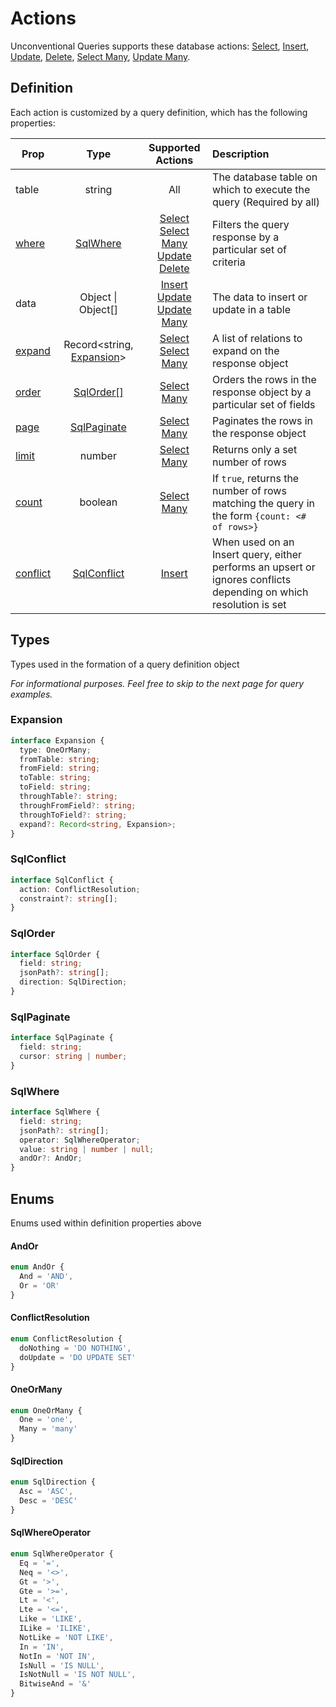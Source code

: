 # Actions

Unconventional Queries supports these database actions: [Select](./actions/select.md), [Insert](./actions/insert.md), [Update](./actions/update.md), [Delete](./actions/delete.md), [Select Many](./actions/select-many.md), [Update Many](./actions/update-many.md).

## Definition

Each action is customized by a query definition, which has the following properties:

|Prop|Type|Supported Actions|Description|
| ------------- | :-----------: | :-------: | :---- |
| table | string | All | The database table on which to execute the query (Required by all) |
| [where](./concepts/where.md) | [SqlWhere](#sqlwhere) | [Select](./actions/select.md)<br />[Select Many](./actions/select-many.md)<br />[Update](./actions/update.md)<br />[Delete](./actions/delete.md) | Filters the query response by a particular set of criteria |
| data | Object \| Object[] | [Insert](./actions/insert.md)<br />[Update](./actions/update.md)<br />[Update Many](./actions/update-many.md) | The data to insert or update in a table |
| [expand](./concepts/relations.md) | Record<string, [Expansion](#expansion)> | [Select](./actions/select.md)<br />[Select Many](./actions/select-many.md) | A list of relations to expand on the response object |
| [order](./actions/select-many.md#order-results) | [SqlOrder[]](#sqlorder) | [Select Many](./actions/select-many.md) | Orders the rows in the response object by a particular set of fields |
| [page](./actions/select-many.md#paginate-results) | [SqlPaginate](#sqlpaginate) | [Select Many](./actions/select-many.md) | Paginates the rows in the response object |
| [limit](./actions/select-many.md#paginate-results) | number | [Select Many](./actions/select-many.md) | Returns only a set number of rows |
| [count](./actions/select-many.md#count-results) | boolean | [Select Many](./actions/select-many.md) | If `true`, returns the number of rows matching the query in the form `{count: <# of rows>}` |
| [conflict](./actions/insert.md#upsert) | [SqlConflict](#sqlconflict) | [Insert](./actions/insert.md) | When used on an Insert query, either performs an upsert or ignores conflicts depending on which resolution is set |

## Types

Types used in the formation of a query definition object

*For informational purposes. Feel free to skip to the next page for query examples.*

### Expansion
```ts
interface Expansion {
  type: OneOrMany;
  fromTable: string;
  fromField: string;
  toTable: string;
  toField: string;
  throughTable?: string;
  throughFromField?: string;
  throughToField?: string;
  expand?: Record<string, Expansion>;
}
```

### SqlConflict
```ts
interface SqlConflict {
  action: ConflictResolution;
  constraint?: string[];
}
```

### SqlOrder
```ts
interface SqlOrder {
  field: string;
  jsonPath?: string[];
  direction: SqlDirection;
}
```

### SqlPaginate
```ts
interface SqlPaginate {
  field: string;
  cursor: string | number;
}
```

### SqlWhere
```ts
interface SqlWhere {
  field: string;
  jsonPath?: string[];
  operator: SqlWhereOperator;
  value: string | number | null;
  andOr?: AndOr;
}
```

## Enums

Enums used within definition properties above

#### AndOr
```ts
enum AndOr {
  And = 'AND',
  Or = 'OR'
}
```

#### ConflictResolution
```ts
enum ConflictResolution {
  doNothing = 'DO NOTHING',
  doUpdate = 'DO UPDATE SET'
}
```

#### OneOrMany
```ts
enum OneOrMany {
  One = 'one',
  Many = 'many'
}
```

#### SqlDirection
```ts
enum SqlDirection {
  Asc = 'ASC',
  Desc = 'DESC'
}
```

#### SqlWhereOperator
```ts
enum SqlWhereOperator {
  Eq = '=',
  Neq = '<>',
  Gt = '>',
  Gte = '>=',
  Lt = '<',
  Lte = '<=',
  Like = 'LIKE',
  ILike = 'ILIKE',
  NotLike = 'NOT LIKE',
  In = 'IN',
  NotIn = 'NOT IN',
  IsNull = 'IS NULL',
  IsNotNull = 'IS NOT NULL',
  BitwiseAnd = '&'
}
```